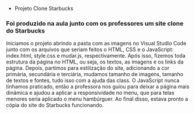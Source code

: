 * Projeto Clone Starbucks

### Foi produzido na aula junto com os professores um site clone do Starbucks

Iniciamos o projeto abrindo a pasta com as imagens no Visual Studio Code junto com os arquivos que seriam feitos o HTML, CSS e o JavaScript: index.html, style.css e mudar.js, respectivamente. Após isso, fizemos toda estrutura da página no HTML, ou seja, os textos, as imagens e os links da página. Depois, partimos para estilização do site, adicionando a cor primária, secundária e terciária, mudamos tamanho de imagens, tamanho de textos e fontes, tudo isso com a ajuda das class. O JavaScript nunca tinhamos praticado, então a professora nos guiou para deixar a página mais dinâmica e ajudou a aplicar a responsividade no menu, que para telas menores seria aplicado o menu hambúrguer. Ao final disso, estava pronto a cópia do site do Starbucks funcionando.


